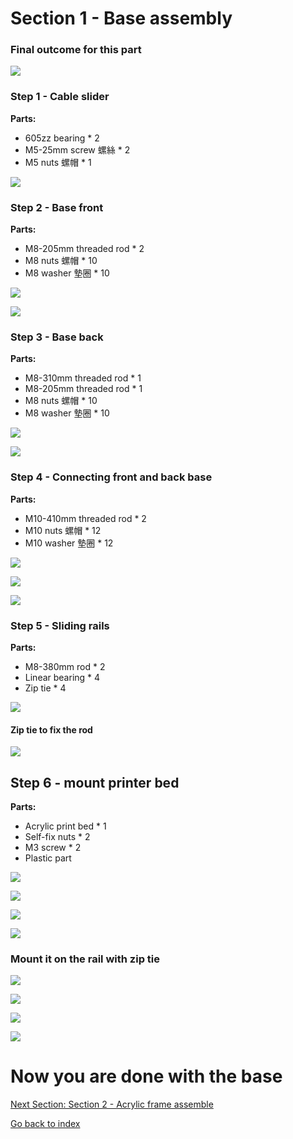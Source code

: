 # Section 1 - Base assembly


### Final outcome for this part

![](https://raw.githubusercontent.com/MincheeLab/MakeYourOwn3DPrinter/master/images/IMG_20141024_191050.jpg)


### Step 1 - Cable slider

**Parts:**
- 605zz bearing * 2
- M5-25mm screw 螺絲 * 2
- M5 nuts 螺帽 * 1

![](https://raw.githubusercontent.com/MincheeLab/MakeYourOwn3DPrinter/master/images/IMG_20141024_183944.jpg)

### Step 2 - Base front

**Parts:**
- M8-205mm threaded rod * 2
- M8 nuts 螺帽 * 10
- M8 washer 墊圈 * 10

![](https://raw.githubusercontent.com/MincheeLab/MakeYourOwn3DPrinter/master/images/IMG_20141024_185152.jpg)

![](https://raw.githubusercontent.com/MincheeLab/MakeYourOwn3DPrinter/master/images/IMG_20141024_185521.jpg)

### Step 3 - Base back

**Parts:**
- M8-310mm threaded rod * 1
- M8-205mm threaded rod * 1
- M8 nuts 螺帽 * 10
- M8 washer 墊圈 * 10

![](https://raw.githubusercontent.com/MincheeLab/MakeYourOwn3DPrinter/master/images/IMG_20141024_185157.jpg)

![](https://raw.githubusercontent.com/MincheeLab/MakeYourOwn3DPrinter/master/images/IMG_20141024_185637.jpg)

### Step 4 - Connecting front and back base

**Parts:**
- M10-410mm threaded rod * 2
- M10 nuts 螺帽 * 12
- M10 washer 墊圈 * 12

![](https://raw.githubusercontent.com/MincheeLab/MakeYourOwn3DPrinter/master/images/IMG_20141024_185911.jpg)

![](https://raw.githubusercontent.com/MincheeLab/MakeYourOwn3DPrinter/master/images/IMG_20141024_190219.jpg)

![](https://raw.githubusercontent.com/MincheeLab/MakeYourOwn3DPrinter/master/images/IMG_20141024_190241.jpg)

### Step 5 - Sliding rails

**Parts:**
- M8-380mm rod * 2
- Linear bearing * 4
- Zip tie * 4

![](https://raw.githubusercontent.com/MincheeLab/MakeYourOwn3DPrinter/master/images/IMG_20141024_190549.jpg)

#### Zip tie to fix the rod 

![](https://raw.githubusercontent.com/MincheeLab/MakeYourOwn3DPrinter/master/images/IMG_20141024_190824.jpg)

## Step 6 - mount printer bed

**Parts:**
- Acrylic print bed * 1
- Self-fix nuts * 2
- M3 screw * 2
- Plastic part

![](https://raw.githubusercontent.com/MincheeLab/MakeYourOwn3DPrinter/master/images/IMG_20141024_191523.jpg)

![](https://raw.githubusercontent.com/MincheeLab/MakeYourOwn3DPrinter/master/images/IMG_20141024_191530.jpg)

![](https://raw.githubusercontent.com/MincheeLab/MakeYourOwn3DPrinter/master/images/IMG_20141024_191614.jpg)

![](https://raw.githubusercontent.com/MincheeLab/MakeYourOwn3DPrinter/master/images/IMG_20141027_160242.jpg)

### Mount it on the rail with zip tie

![](https://raw.githubusercontent.com/MincheeLab/MakeYourOwn3DPrinter/master/images/IMG_20141027_161548.jpg)

![](https://raw.githubusercontent.com/MincheeLab/MakeYourOwn3DPrinter/master/images/IMG_20141027_161548.jpg)

![](https://raw.githubusercontent.com/MincheeLab/MakeYourOwn3DPrinter/master/images/IMG_20141027_161558.jpg)

![](https://raw.githubusercontent.com/MincheeLab/MakeYourOwn3DPrinter/master/images/IMG_20141027_161653.jpg)


# Now you are done with the base

[Next Section: Section 2 - Acrylic frame assemble](s2-frame-assemble.md)

[Go back to index](index.md)
